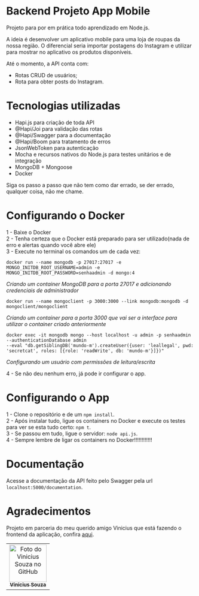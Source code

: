 # Backend Projeto App Mobile

Projeto para por em prática todo aprendizado em Node.js.

A ideia é desenvolver um aplicativo mobile para uma loja de roupas da nossa região. O diferencial seria importar postagens do Instagram e 
utilizar para mostrar no aplicativo os produtos disponíveis.

Até o momento, a API conta com:
- Rotas CRUD de usuários;
- Rota para obter posts do Instagram.

# Tecnologias utilizadas
- Hapi.js para criação de toda API
- @Hapi/Joi para validação das rotas
- @Hapi/Swagger para a documentação
- @Hapi/Boom para tratamento de erros
- JsonWebToken para autenticação
- Mocha e recursos nativos do Node.js para testes unitários e de integração
- MongoDB + Mongoose
- Docker

Siga os passo a passo que não tem como dar errado, se der errado, qualquer coisa, não me chame.

# Configurando o Docker

1 - Baixe o Docker<br>
2 - Tenha certeza que o Docker está preparado para ser utilizado(nada de erro e alertas quando você abre ele)<br>
3 - Execute no terminal os comandos um de cada vez:

```
docker run --name mongodb -p 27017:27017 -e MONGO_INITDB_ROOT_USERNAME=admin -e MONGO_INITDB_ROOT_PASSWORD=senhaadmin -d mongo:4
```
*Criando um container MongoDB para a porta 27017 e adicionando credenciais de administrador*
```
docker run --name mongoclient -p 3000:3000 --link mongodb:mongodb -d mongoclient/mongoclient
```
*Criando um container para a porta 3000 que vai ser a interface para utilizar o container criado anteriormente*
```
docker exec -it mongodb mongo --host localhost -u admin -p senhaadmin --authenticationDatabase admin 
--eval "db.getSiblingDB('mundo-m').createUser({user: 'leallegal', pwd: 'secretcat', roles: [{role: 'readWrite', db: 'mundo-m'}]})"
```
*Configurando um usuário com permissões de leitura/escrita*

4 - Se não deu nenhum erro, já pode ir configurar o app.

# Configurando o App

1 - Clone o repositório e de um `npm install`.<br>
2 - Após instalar tudo, ligue os containers no Docker e execute os testes para ver se esta tudo certo: `npm t`.<br>
3 - Se passou em tudo, ligue o servidor: `node api.js`.<br>
4 - Sempre lembre de ligar os containers no Docker!!!!!!!!!!!!

# Documentação

Acesse a documentação da API feito pelo Swagger pela url `localhost:5000/documentation`.

# Agradecimentos

Projeto em parceria do meu querido amigo Vinicius que está fazendo o frontend da aplicação, confira <a href="https://github.com/V1niSouza/Front-end-Projeto-Mobile-">aqui</a>.
<table>
  <tr>
    <td align="center">
      <a href="https://github.com/V1niSouza">
        <img src="https://avatars.githubusercontent.com/u/99757527?v=4" width="100px;" alt="Foto do Vinicius Souza no GitHub"/><br>
        <sub>
          <b>Vinicius Souza</b>
        </sub>
      </a>
    </td>
</table>
